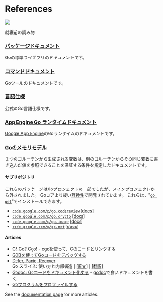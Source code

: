 <h1>References</h1>




<div id="nav"></div>




<img class="gopher" src="http://golang.org/doc/gopher/ref.png" />

<p>就寝前の読み物</p>

<div>

<h3 id="pkg"><a href="/pkg.md">パッケージドキュメント</a></h3>
<p>
Goの標準ライブラリのドキュメントです。
</p>

<h3 id="cmd"><a href="/doc/cmd.md">コマンドドキュメント</a></h3>
<p>
Goツールのドキュメントです。
</p>

<h3 id="spec"><a href="/ref/spec.md">言語仕様</a></h3>
<p>
公式のGo言語仕様です。
</p>

<h3 id="appengine"><a href="https://developers.google.com/appengine/docs/go">App Engine Go ランタイムドキュメント</a></h3>
<p>
<a href="https://developers.google.com/appengine/">Google App Engine</a>のGoランタイムのドキュメントです。
</p>

<h3 id="go_mem"><a href="/ref/mem.md">Goのメモリモデル</a></h3>
<p>
１つのゴルーチンから生成される変数は、別のゴルーチンからその同じ変数に書き込んだ値を参照できることを保証する条件を規定したドキュメントです。
</p>

<h4 id="subrepos">サブリポジトリ</h4>

<p>
これらのパッケージはGoプロジェクトの一部でしたが、メインプロジェクトから外されました。
Goコアより緩い<a href="/doc/go1compat.md">互換性</a>で開発されています。
これらは、"<code><a href="/cmd/go.md#Download_and_install_packages_and_dependencies">go get</a></code>"でインストールできます。
</p>

<ul>
<li><a href="http://code.google.com/p/go/source/browse?repo=codereview"><code>code.google.com/p/go.codereview</code></a> [<a href="http://gopkgdoc.appspot.com/pkg/code.google.com/p/go.codereview">docs</a>]
<li><a href="http://code.google.com/p/go/source/browse?repo=crypto"><code>code.google.com/p/go.crypto</code></a> [<a href="http://gopkgdoc.appspot.com/pkg/code.google.com/p/go.crypto">docs</a>]
<li><a href="http://code.google.com/p/go/source/browse?repo=image"><code>code.google.com/p/go.image</code></a> [<a href="http://gopkgdoc.appspot.com/pkg/code.google.com/p/go.image">docs</a>]
<li><a href="http://code.google.com/p/go/source/browse?repo=net"><code>code.google.com/p/go.net</code></a> [<a href="http://gopkgdoc.appspot.com/pkg/code.google.com/p/go.net">docs</a>]
</ul>

<h4 id="articles">Articles</h4>

<ul>
<li><a href="/doc/articles/c_go_cgo.html">C? Go? Cgo!</a> - <a href="/cmd/cgo.md">cgo</a>を使って、Cのコードとリンクする</li>
<li><a href="/doc/gdb.md">GDBを使ってGoコードをデバッグする</a></li>
<li><a href="/doc/articles/defer_panic_recover.html">Defer, Panic, Recover</a></li>
Go スライス: 使い方と内部構造 | <a href="http://golang.org/doc/articles/slices_usage_and_internals.html">[原文]</a> | <a href="https://github.com/kwmt/golangwiki/blob/master/doc/articles/slices_usage_and_internals.md">[翻訳]</a></li>
<li><a href="/doc/articles/godoc_documenting_go_code.html">Godoc: Goコードをドキュメント化する</a> - <a href="/cmd/godoc.md">godoc</a>で良いドキュメントを書く.</li>
<li><a href="http://blog.golang.org/2011/06/profiling-go-programs.html">Goプログラムをプロファイルする</a></li>
</ul>

<p>
See the <a href="/doc.md#articles">documentation page</a> for more articles.
</p>

</div>
